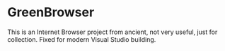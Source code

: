 # GreenBrowser
This is an Internet Browser project from ancient, not very useful, just for collection. Fixed for modern Visual Studio building.
